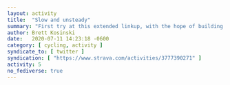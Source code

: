 ```yaml
---
layout: activity
title:  "Slow and unsteady"
summary: "First try at this extended linkup, with the hope of building toward a 100km loop.  There was a lot more gravel than expected.  Definitely making some future adjustments..."
author: Brett Kosinski
date:   2020-07-11 14:23:18 -0600
category: [ cycling, activity ]
syndicate_to: [ twitter ]
syndication: [ "https://www.strava.com/activities/3777390271" ]
activity: 5
no_fediverse: true
---
```


